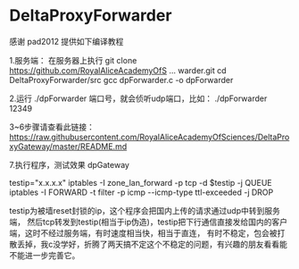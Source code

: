 # DeltaProxyForwarder

感谢 pad2012 提供如下编译教程

1.服务端：
在服务器上执行
git clone https://github.com/RoyalAliceAcademyOfS ... warder.git
cd DeltaProxyForwarder/src
gcc dpForwarder.c -o dpForwarder

2.运行 ./dpForwarder 端口号，就会侦听udp端口，比如：
./dpForwarder 12349

3~6步骤请查看此链接：
https://raw.githubusercontent.com/RoyalAliceAcademyOfSciences/DeltaProxyGateway/master/README.md

7.执行程序，测试效果
dpGateway <IP address> <Port>

testip="x.x.x.x"
iptables -I zone_lan_forward -p tcp -d $testip -j QUEUE
iptables -I FORWARD -t filter -p icmp --icmp-type ttl-exceeded -j DROP

testip为被墙reset封锁的ip，这个程序会把国内上传的请求通过udp中转到服务端，
然后tcp转发到testip(相当于ip伪造)，testip把下行通信直接发给国内的客户端，这时不经过服务端，有时速度相当快，相当于直连，
有时不稳定，包会被打散丢掉，我c没学好，折腾了两天搞不定这个不稳定的问题，有兴趣的朋友看看能不能进一步完善它。
